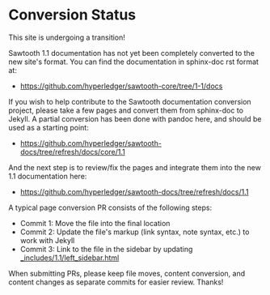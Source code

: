 # Conversion Status

<!--
  Copyright 2022 Cargill Incorporated

  Licensed under Creative Commons Attribution 4.0 International License
  https://creativecommons.org/licenses/by/4.0/
-->

This site is undergoing a transition!

Sawtooth 1.1 documentation has not yet been completely converted to the new
site's format.  You can find the documentation in sphinx-doc rst format at:

- <https://github.com/hyperledger/sawtooth-core/tree/1-1/docs>

If you wish to help contribute to the Sawtooth documentation conversion
project, please take a few pages and convert them from sphinx-doc to Jekyll.
A partial conversion has been done with pandoc here, and should be used as
a starting point:

- <https://github.com/hyperledger/sawtooth-docs/tree/refresh/docs/core/1.1>

And the next step is to review/fix the pages and integrate them into the new
1.1 documentation here:

- <https://github.com/hyperledger/sawtooth-docs/tree/refresh/docs/1.1>

A typical page conversion PR consists of the following steps:

- Commit 1: Move the file into the final location
- Commit 2: Update the file's markup (link syntax, note syntax, etc.) to work
  with Jekyll
- Commit 3: Link to the file in the sidebar by updating
  [_includes/1.1/left_sidebar.html](https://github.com/hyperledger/sawtooth-docs/blob/refresh/_includes/1.1/left_sidebar.html)

When submitting PRs, please keep file moves, content conversion, and content
changes as separate commits for easier review. Thanks!
